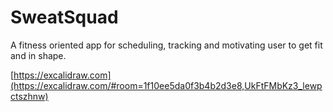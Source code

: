 # SweatSquad
A fitness oriented app for scheduling, tracking and motivating user to get fit and in shape.

[https://excalidraw.com](https://excalidraw.com/#room=1f10ee5da0f3b4b2d3e8,UkFtFMbKz3_lewpctszhnw)
